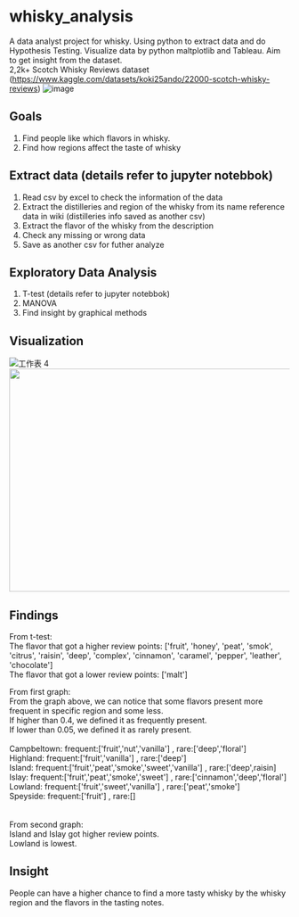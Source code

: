 # whisky_analysis
A data analyst project for whisky. Using python to extract data and do Hypothesis Testing. Visualize data by python maltplotlib and Tableau. Aim to get insight from the dataset.<br>
2,2k+ Scotch Whisky Reviews dataset (https://www.kaggle.com/datasets/koki25ando/22000-scotch-whisky-reviews)
![image](https://github.com/franciskoinno/whisky_analysis/assets/77004397/34a64004-3b45-4baa-9041-6985570ac6a2)

## Goals
1. Find people like which flavors in whisky.
2. Find how regions affect the taste of whisky

## Extract data (details refer to jupyter notebbok)
1. Read csv by excel to check the information of the data
2. Extract the distilleries and region of the whisky from its name reference data in wiki (distilleries info saved as another csv)
3. Extract the flavor of the whisky from the description
4. Check any missing or wrong data
5. Save as another csv for futher analyze

## Exploratory Data Analysis
1. T-test (details refer to jupyter notebbok)
2. MANOVA
3. Find insight by graphical methods

## Visualization
![工作表 4](https://github.com/franciskoinno/whisky_analysis/assets/77004397/8c78015b-2dc3-426e-98df-fca82b1fa56c)
<img src="https://github.com/franciskoinno/whisky_analysis/assets/77004397/d888a1ae-eaa7-42eb-98df-8030d234ac4c" width="600" height="400">

## Findings
From t-test:<br>
The flavor that got a higher review points: ['fruit', 'honey', 'peat', 'smok', 'citrus', 'raisin', 'deep', 'complex', 'cinnamon', 'caramel', 'pepper', 'leather', 'chocolate']<br>
The flavor that got a lower review points: ['malt']<br>

From first graph:<br>
From the graph above, we can notice that some flavors present more frequent in specific region and some less.<br>
If higher than 0.4, we defined it as frequently present. <br>
If lower than 0.05, we defined it as rarely present. <br><br>
Campbeltown: frequent:['fruit','nut','vanilla'] , rare:['deep','floral']<br>
Highland: frequent:['fruit','vanilla'] , rare:['deep']<br>
Island: frequent:['fruit','peat','smoke','sweet','vanilla'] , rare:['deep',raisin]<br>
Islay: frequent:['fruit','peat','smoke','sweet'] , rare:['cinnamon','deep','floral']<br>
Lowland: frequent:['fruit','sweet','vanilla'] , rare:['peat','smoke']<br>
Speyside: frequent:['fruit'] , rare:[]<br>
<br><br>
From second graph:<br>
Island and Islay got higher review points.<br>
Lowland is lowest.<br>

## Insight
People can have a higher chance to find a more tasty whisky by the whisky region and the flavors in the tasting notes.
